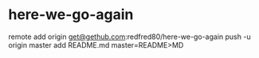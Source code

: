 # here-we-go-again
remote add origin get@gethub.com:redfred80/here-we-go-again
push -u origin master
add README.md
master=README>MD
